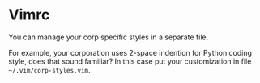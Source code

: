 # Vimrc

You can manage your corp specific styles in a separate file.

For example, your corporation uses 2-space indention for Python coding style,
does that sound familiar?  In this case put your customization in file
`~/.vim/corp-styles.vim`.

